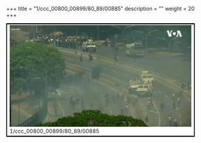 +++
title = "1/ccc_00800_00899/80_89/00885"
description = ""
weight = 20
+++

<table style="border:2px solid black;max-width:800px;max-height:800px;" 
><tr><td>
<img class="center-fit-jpg"
src="/jpg_/aaa_20190430_NxaOmWaI8sI_00884.jpg">
1/ccc_00800_00899/80_89/00885
</img></td></tr></table>
